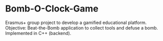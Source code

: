# Bomb-O-Clock-Game
Erasmus+ group project to develop a gamified educational platform. Objective: Beat-the-Bomb application to collect tools and defuse a bomb.
Implemented in C++ (backend).
